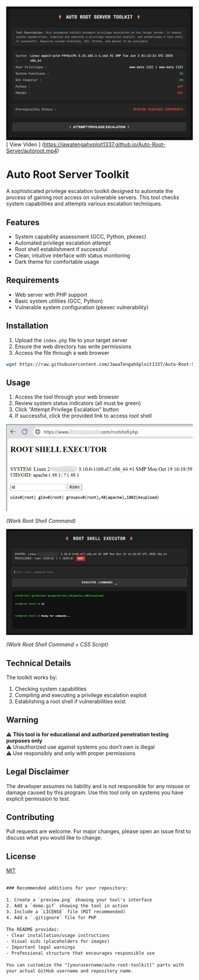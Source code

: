 ![Tool Preview](root.png) 
[ View Video ]  (https://jawatengahxploit1337.github.io/Auto-Root-Server/autoroot.mp4)

# Auto Root Server Toolkit

A sophisticated privilege escalation toolkit designed to automate the process of gaining root access on vulnerable servers. This tool checks system capabilities and attempts various escalation techniques.

## Features

- System capability assessment (GCC, Python, pkexec)
- Automated privilege escalation attempt
- Root shell establishment if successful
- Clean, intuitive interface with status monitoring
- Dark theme for comfortable usage

## Requirements

- Web server with PHP support
- Basic system utilities (GCC, Python)
- Vulnerable system configuration (pkexec vulnerability)

## Installation

1. Upload the `index.php` file to your target server
2. Ensure the web directory has write permissions
3. Access the file through a web browser

```bash
wget https://raw.githubusercontent.com/JawaTengahXploit1337/Auto-Root-Server/main/root.php
```

## Usage

1. Access the tool through your web browser
2. Review system status indicators (all must be green)
3. Click "Attempt Privilege Escalation" button
4. If successful, click the provided link to access root shell

![Work Root Shell](rootshell.jpg) 

*(Work Root Shell Command)*

![Work Root Shell](rootshellwork.jpg) 

*(Work Root Shell Command + CSS Script)*

## Technical Details

The toolkit works by:
1. Checking system capabilities
2. Compiling and executing a privilege escalation exploit
3. Establishing a root shell if vulnerabilities exist

## Warning

⚠️ **This tool is for educational and authorized penetration testing purposes only**  
⚠️ Unauthorized use against systems you don't own is illegal  
⚠️ Use responsibly and only with proper permissions

## Legal Disclaimer

The developer assumes no liability and is not responsible for any misuse or damage caused by this program. Use this tool only on systems you have explicit permission to test.

## Contributing

Pull requests are welcome. For major changes, please open an issue first to discuss what you would like to change.

## License

[MIT](https://choosealicense.com/licenses/mit/)
```

### Recommended additions for your repository:

1. Create a `preview.png` showing your tool's interface
2. Add a `demo.gif` showing the tool in action
3. Include a `LICENSE` file (MIT recommended)
4. Add a `.gitignore` file for PHP

The README provides:
- Clear installation/usage instructions
- Visual aids (placeholders for images)
- Important legal warnings
- Professional structure that encourages responsible use

You can customize the "[yourusername/auto-root-toolkit]" parts with your actual GitHub username and repository name.
```
